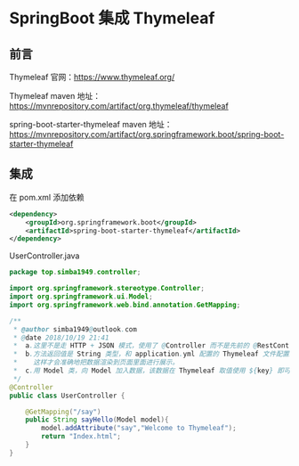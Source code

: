 # SpringBoot 集成 Thymeleaf

## 前言

Thymeleaf 官网：https://www.thymeleaf.org/

Thymeleaf maven 地址：https://mvnrepository.com/artifact/org.thymeleaf/thymeleaf

spring-boot-starter-thymeleaf maven 地址：https://mvnrepository.com/artifact/org.springframework.boot/spring-boot-starter-thymeleaf

## 集成

在 pom.xml 添加依赖

```xml
<dependency>
    <groupId>org.springframework.boot</groupId>
    <artifactId>spring-boot-starter-thymeleaf</artifactId>
</dependency>
```

UserController.java

```java
package top.simba1949.controller;

import org.springframework.stereotype.Controller;
import org.springframework.ui.Model;
import org.springframework.web.bind.annotation.GetMapping;

/**
 * @author simba1949@outlook.com
 * @date 2018/10/19 21:41
 *  a.这里不是走 HTTP + JSON 模式，使用了 @Controller 而不是先前的 @RestController
 *  b.方法返回值是 String 类型，和 application.yml 配置的 Thymeleaf 文件配置路径下的各个 *.html 文件名一致。
 *    这样才会准确地把数据渲染到页面里面进行展示。
 *  c.用 Model 类，向 Model 加入数据，该数据在 Thymeleaf 取值使用 ${key} 即可。
 */
@Controller
public class UserController {

    @GetMapping("/say")
    public String sayHello(Model model){
        model.addAttribute("say","Welcome to Thymeleaf");
        return "Index.html";
    }
}
```

